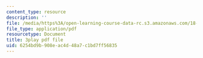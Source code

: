 ```yaml
---
content_type: resource
description: ''
file: /media/https%3A/open-learning-course-data-rc.s3.amazonaws.com/18-01sc-single-variable-calculus-fall-2010/6254bd9b908eac4d48a7c1bd7ff56835_PNTnmH6jsRI.pdf
file_type: application/pdf
resourcetype: Document
title: 3play pdf file
uid: 6254bd9b-908e-ac4d-48a7-c1bd7ff56835
---
```

